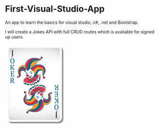 # First-Visual-Studio-App

An app to learn the basics for visual studio, c#, .net and Bootstrap.

I will create a Jokes API with full CRUD routes which is avaliable for signed up users. 

<img src="./Jokes/wwwroot/Images/1zvw_ahkc_210729.jpg" width='200'/>

